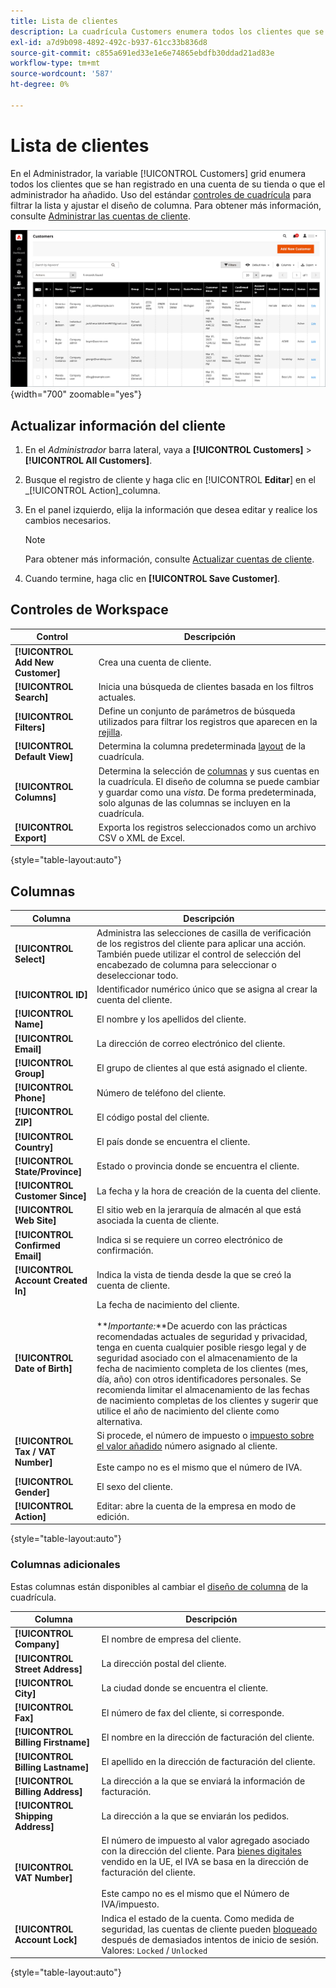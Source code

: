 ```yaml
---
title: Lista de clientes
description: La cuadrícula Customers enumera todos los clientes que se han registrado en una cuenta de su tienda o que el administrador ha agregado.
exl-id: a7d9b098-4892-492c-b937-61cc33b836d8
source-git-commit: c855a691ed33e1e6e74865ebdfb30ddad21ad83e
workflow-type: tm+mt
source-wordcount: '587'
ht-degree: 0%

---
```


# Lista de clientes

En el Administrador, la variable [!UICONTROL Customers] grid enumera todos los clientes que se han registrado en una cuenta de su tienda o que el administrador ha añadido. Uso del estándar [controles de cuadrícula](../getting-started/admin-grid-controls.md) para filtrar la lista y ajustar el diseño de columna. Para obtener más información, consulte [Administrar las cuentas de cliente](../customers/manage-account.md).

![Lista de clientes](assets/customer-accounts-all-grid.png){width="700" zoomable="yes"}

## Actualizar información del cliente

1. En el _Administrador_ barra lateral, vaya a **[!UICONTROL Customers]** > **[!UICONTROL All Customers]**.

1. Busque el registro de cliente y haga clic en [!UICONTROL **Editar**] en el _[!UICONTROL Action]_columna.

1. En el panel izquierdo, elija la información que desea editar y realice los cambios necesarios.

   >[!NOTE]
   >
   >Para obtener más información, consulte [Actualizar cuentas de cliente](../customers/update-account.md).

1. Cuando termine, haga clic en **[!UICONTROL Save Customer]**.

## Controles de Workspace

| Control | Descripción |
| --- | --- |
| **[!UICONTROL Add New Customer]** | Crea una cuenta de cliente. |
| **[!UICONTROL Search]** | Inicia una búsqueda de clientes basada en los filtros actuales. |
| **[!UICONTROL Filters]** | Define un conjunto de parámetros de búsqueda utilizados para filtrar los registros que aparecen en la [rejilla](../getting-started/admin-grid-controls.md). |
| **[!UICONTROL Default View]** | Determina la columna predeterminada [layout](../getting-started/admin-grid-controls.md) de la cuadrícula. |
| **[!UICONTROL Columns]** | Determina la selección de [columnas](../getting-started/admin-grid-controls.md) y sus cuentas en la cuadrícula. El diseño de columna se puede cambiar y guardar como una _vista_. De forma predeterminada, solo algunas de las columnas se incluyen en la cuadrícula. |
| **[!UICONTROL Export]** | Exporta los registros seleccionados como un archivo CSV o XML de Excel. |

{style="table-layout:auto"}

## Columnas

| Columna | Descripción |
| --- | --- |
| **[!UICONTROL Select]** | Administra las selecciones de casilla de verificación de los registros del cliente para aplicar una acción. También puede utilizar el control de selección del encabezado de columna para seleccionar o deseleccionar todo. |
| **[!UICONTROL ID]** | Identificador numérico único que se asigna al crear la cuenta del cliente. |
| **[!UICONTROL Name]** | El nombre y los apellidos del cliente. |
| **[!UICONTROL Email]** | La dirección de correo electrónico del cliente. |
| **[!UICONTROL Group]** | El grupo de clientes al que está asignado el cliente. |
| **[!UICONTROL Phone]** | Número de teléfono del cliente. |
| **[!UICONTROL ZIP]** | El código postal del cliente. |
| **[!UICONTROL Country]** | El país donde se encuentra el cliente. |
| **[!UICONTROL State/Province]** | Estado o provincia donde se encuentra el cliente. |
| **[!UICONTROL Customer Since]** | La fecha y la hora de creación de la cuenta del cliente. |
| **[!UICONTROL Web Site]** | El sitio web en la jerarquía de almacén al que está asociada la cuenta de cliente. |
| **[!UICONTROL Confirmed Email]** | Indica si se requiere un correo electrónico de confirmación. |
| **[!UICONTROL Account Created In]** | Indica la vista de tienda desde la que se creó la cuenta de cliente. |
| **[!UICONTROL Date of Birth]** | La fecha de nacimiento del cliente. <br><br>**_Importante:_**De acuerdo con las prácticas recomendadas actuales de seguridad y privacidad, tenga en cuenta cualquier posible riesgo legal y de seguridad asociado con el almacenamiento de la fecha de nacimiento completa de los clientes (mes, día, año) con otros identificadores personales. Se recomienda limitar el almacenamiento de las fechas de nacimiento completas de los clientes y sugerir que utilice el año de nacimiento del cliente como alternativa. |
| **[!UICONTROL Tax / VAT Number]** | Si procede, el número de impuesto o [impuesto sobre el valor añadido](../stores-purchase/vat.md) número asignado al cliente. <br/><br/>Este campo no es el mismo que el número de IVA. |
| **[!UICONTROL Gender]** | El sexo del cliente. |
| **[!UICONTROL Action]** | Editar: abre la cuenta de la empresa en modo de edición. |

{style="table-layout:auto"}

### Columnas adicionales

Estas columnas están disponibles al cambiar el [diseño de columna](../getting-started/admin-grid-controls.md) de la cuadrícula.

| Columna | Descripción |
| --- | --- |
| **[!UICONTROL Company]** | El nombre de empresa del cliente. |
| **[!UICONTROL Street Address]** | La dirección postal del cliente. |
| **[!UICONTROL City]** | La ciudad donde se encuentra el cliente. |
| **[!UICONTROL Fax]** | El número de fax del cliente, si corresponde. |
| **[!UICONTROL Billing Firstname]** | El nombre en la dirección de facturación del cliente. |
| **[!UICONTROL Billing Lastname]** | El apellido en la dirección de facturación del cliente. |
| **[!UICONTROL Billing Address]** | La dirección a la que se enviará la información de facturación. |
| **[!UICONTROL Shipping Address]** | La dirección a la que se enviarán los pedidos. |
| **[!UICONTROL VAT Number]** | El número de impuesto al valor agregado asociado con la dirección del cliente. Para [bienes digitales](../stores-purchase/taxes.md) vendido en la UE, el IVA se basa en la dirección de facturación del cliente. <br/><br/>Este campo no es el mismo que el Número de IVA/impuesto. |
| **[!UICONTROL Account Lock]** | Indica el estado de la cuenta. Como medida de seguridad, las cuentas de cliente pueden [bloqueado](../customers/password-options.md) después de demasiados intentos de inicio de sesión. Valores: `Locked` / `Unlocked` |

{style="table-layout:auto"}

